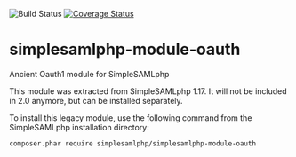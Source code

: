 ![Build Status](https://github.com/simplesamlphp/simplesamlphp-module-oauth/workflows/CI/badge.svg?branch=master)
[![Coverage Status](https://codecov.io/gh/simplesamlphp/simplesamlphp-module-oauth/branch/master/graph/badge.svg)](https://codecov.io/gh/simplesamlphp/simplesamlphp-module-oauth)

# simplesamlphp-module-oauth
Ancient Oauth1 module for SimpleSAMLphp

This module was extracted from SimpleSAMLphp 1.17.
It will not be included in 2.0 anymore, but can be installed separately.

To install this legacy module, use the following command from the SimpleSAMLphp installation directory:

`composer.phar require simplesamlphp/simplesamlphp-module-oauth`
